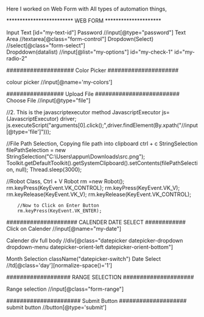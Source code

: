 Here I worked on Web Form with All types of automation things,   

************************* WEB FORM *********************

Input Text          [id="my-text-id"]
Password            //input[@type="password"]
Text Area           //textarea[@class="form-control"]
Dropdown(Select)    //select[@class="form-select"]      
Dropddown(datalist) //input[@list="my-options"]
                      id="my-check-1"
                      id="my-radio-2"

#################### Color Picker #####################

colour picker         //input[@name='my-colors']

################# Upload File #########################
Choose File           //input[@type="file"]

//2. This is the javascriptexecutor method
		JavascriptExecutor js=(JavascriptExecutor) driver;
		js.executeScript("arguments[0].click();",driver.findElement(By.xpath("//input[@type='file']")));
	
//File Path Selection, Copying file path into clipboard ctrl + c
		StringSelection filePathSelection = new StringSelection("C:\\Users\\appun\\Downloads\\src.png");
		Toolkit.getDefaultToolkit().getSystemClipboard().setContents(filePathSelection, null);
		Thread.sleep(3000);

//Robot Class, Ctrl + V
		Robot rm =new Robot();
		rm.keyPress(KeyEvent.VK_CONTROL);
		rm.keyPress(KeyEvent.VK_V);
		rm.keyRelease(KeyEvent.VK_V);
		rm.keyRelease(KeyEvent.VK_CONTROL);
		
		//Now to Click on Enter Button
		rm.keyPress(KeyEvent.VK_ENTER);


##################### CALENDER DATE SELECT ############
Click on Calender     //input[@name="my-date"]

Calender div full body   //div[@class="datepicker datepicker-dropdown dropdown-menu datepicker-orient-left datepicker-orient-bottom"]

Month Selection      className("datepicker-switch")
Date Select          //td[@class='day'][normalize-space()='1']


################### RANGE SELECTION ##################### 

Range selection            //input[@class="form-range"]


###################### Submit Button ####################
submit button              //button[@type='submit']
